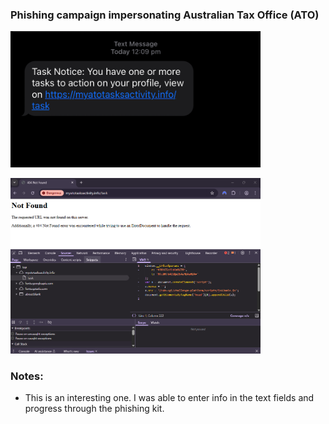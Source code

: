 ### Phishing campaign impersonating Australian Tax Office (ATO)

<img
src="https://github.com/thequietlife/phishing-analysis/blob/23e2993daaef59f2faf916f5d8df5e3fa31fb92b/images/ATO%20task%20SMS.png"
alt="SMS supposedly from ATO" width="400"/>


<img
src="https://github.com/thequietlife/phishing-analysis/blob/367b54e47efbbcd2071efabb137616d1afc4ab31/images/challenge%20platform.png"
alt="challenge platform" width="400"/>

### Notes:

* This is an interesting one. I was able to enter info in the text fields and progress through the phishing kit. 
